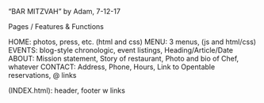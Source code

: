 “BAR MITZVAH”
by Adam, 7-12-17

Pages / Features & Functions

HOME:  photos, press, etc. (html and css) 
MENU:  3 menus,  (js and html/css)
EVENTS: blog-style chronologic, event listings, Heading/Article/Date 
ABOUT: Mission statement, Story of restaurant, Photo and bio of Chef, whatever
CONTACT: Address, Phone, Hours, Link to Opentable reservations, @ links

(INDEX.html): header, footer w links